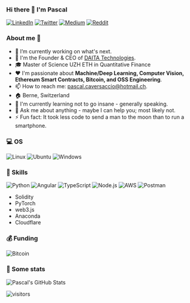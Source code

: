 ### Hi there 👋 I'm Pascal

<p> <a href="https://www.linkedin.com/in/pascalmarcocaversaccio/" target="_blank"><img alt="LinkedIn" src="https://img.shields.io/badge/linkedin-%230077B5.svg?&style=for-the-badge&logo=linkedin&logoColor=white"/></a> <a href="https://twitter.com/pcaversaccio" target="_blank"><img alt="Twitter" src="https://img.shields.io/badge/Twitter-1DA1F2?style=for-the-badge&logo=twitter&logoColor=white"/></a> <a href="https://medium.com/@pcaversaccio" target="_blank"><img alt="Medium" src="https://img.shields.io/badge/medium-%2312100E.svg?&style=for-the-badge&logo=medium&logoColor=white"/></a> <a href="https://www.reddit.com/user/pcaversaccio" target="_blank"><img alt="Reddit" src="https://img.shields.io/badge/Reddit-FF4500?style=for-the-badge&logo=reddit&logoColor=white"/></a>
</p>

### About me 💯

- 🔭 I’m currently working on what's next.
- 🔧 I'm the Founder & CEO of [DAITA Technologies](https://daita.tech).
- 🎓 Master of Science UZH ETH in Quantitative Finance
- ❤️ I'm passionate about **Machine/Deep Learning, Computer Vision, Ethereum Smart Contracts, Bitcoin, and OSS Engineering**.
- 📫 How to reach me: [pascal.caversaccio@hotmail.ch](mailto:pascal.caversaccio@hotmail.ch).
- 🏠 Berne, Switzerland
- 🌱 I'm currently learning not to go insane - generally speaking.
- 💬 Ask me about anything - maybe I can help you; most likely not.
- ⚡ Fun fact: It took less code to send a man to the moon than to run a smartphone.

### 💻 OS
<p> <img alt="Linux" src="https://img.shields.io/badge/Linux-FCC624?style=for-the-badge&logo=linux&logoColor=black"/> <img alt="Ubuntu" src="https://img.shields.io/badge/Ubuntu-E95420?style=for-the-badge&logo=ubuntu&logoColor=white"/> <img alt="Windows" src="https://img.shields.io/badge/Windows-0078D6?style=for-the-badge&logo=windows&logoColor=white"/> </p>

### 🎯 Skills
<p> <img alt="Python" src="https://img.shields.io/badge/Python-14354C?style=for-the-badge&logo=python&logoColor=white"/> <img alt="Angular" src="https://img.shields.io/badge/Angular-DD0031?style=for-the-badge&logo=angular&logoColor=white"/> <img alt="TypeScript" src="https://img.shields.io/badge/TypeScript-007ACC?style=for-the-badge&logo=typescript&logoColor=white"/> <img alt="Node.js" src="https://img.shields.io/badge/Node.js-43853D?style=for-the-badge&logo=node.js&logoColor=white"/> <img alt="AWS" src="https://img.shields.io/badge/Amazon_AWS-232F3E?style=for-the-badge&logo=amazon-aws&logoColor=white"/> <img alt="Postman" src="https://img.shields.io/badge/Postman-FF6C37?style=for-the-badge&logo=Postman&logoColor=white"/> </p>

- Solidity
- PyTorch
- web3.js
- Anaconda
- Cloudflare

### 💰 Funding
<p> <img alt="Bitcoin" src="https://img.shields.io/badge/Bitcoin-000000?style=for-the-badge&logo=bitcoin&logoColor=white"/> </p>

### 🔎 Some stats
![Pascal's GitHub Stats](https://github-readme-stats.vercel.app/api?username=pcaversaccio&count_private=true)

![visitors](https://visitor-badge.glitch.me/badge?page_id=pcaversaccio.count_visitors)
